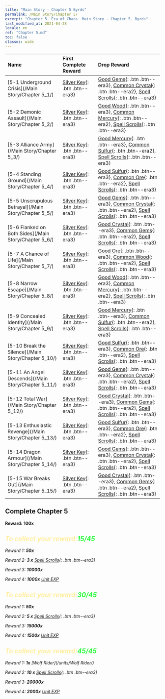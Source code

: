 ```yaml
---
title: "Main Story - Chapter 5 Byrds"
permalink: /Main Story/Chapter 5/
excerpt: "Chapter 5. Era of Chaos  Main Story - Chapter 5. Byrds"
last_modified_at: 2021-04-28
locale: en
ref: "Chapter 5.md"
toc: false
classes: wide
---
```


  | Name |  First Complete Reward | Drop Reward |
  |:------------|:------------|:------------| 
  | [5-1 Underground Crisis](/Main Story/Chapter 5_1/) | [Silver Key](/Items/con_693/){: .btn .btn--era3} | [Good Gems](/Items/mat_16/){: .btn .btn--era3}, [Common Crystal](/Items/mat_11/){: .btn .btn--era2}, [Spell Scrolls](/Items/con_694/){: .btn .btn--era3} |
  | [5-2 Demonic Assault](/Main Story/Chapter 5_2/) | [Silver Key](/Items/con_693/){: .btn .btn--era3} | [Good Wood](/Items/mat_13/){: .btn .btn--era3}, [Common Mercury](/Items/mat_8/){: .btn .btn--era2}, [Spell Scrolls](/Items/con_694/){: .btn .btn--era3} |
  | [5-3 Alliance Army](/Main Story/Chapter 5_3/) | [Silver Key](/Items/con_693/){: .btn .btn--era3} | [Good Mercury](/Items/mat_14/){: .btn .btn--era3}, [Common Sulfur](/Items/mat_9/){: .btn .btn--era2}, [Spell Scrolls](/Items/con_694/){: .btn .btn--era3} |
  | [5-4 Standing Ground](/Main Story/Chapter 5_4/) | [Silver Key](/Items/con_693/){: .btn .btn--era3} | [Good Sulfur](/Items/mat_15/){: .btn .btn--era3}, [Common Ore](/Items/mat_6/){: .btn .btn--era2}, [Spell Scrolls](/Items/con_694/){: .btn .btn--era3} |
  | [5-5 Unscrupulous Betrayal](/Main Story/Chapter 5_5/) | [Silver Key](/Items/con_693/){: .btn .btn--era3} | [Good Gems](/Items/mat_16/){: .btn .btn--era3}, [Common Crystal](/Items/mat_11/){: .btn .btn--era2}, [Spell Scrolls](/Items/con_694/){: .btn .btn--era3} |
  | [5-6 Flanked on Both Sides](/Main Story/Chapter 5_6/) | [Silver Key](/Items/con_693/){: .btn .btn--era3} | [Good Crystal](/Items/mat_17/){: .btn .btn--era3}, [Common Gems](/Items/mat_10/){: .btn .btn--era2}, [Spell Scrolls](/Items/con_694/){: .btn .btn--era3} |
  | [5-7 A Chance of Life](/Main Story/Chapter 5_7/) | [Silver Key](/Items/con_693/){: .btn .btn--era3} | [Good Ore](/Items/mat_12/){: .btn .btn--era3}, [Common Wood](/Items/mat_7/){: .btn .btn--era2}, [Spell Scrolls](/Items/con_694/){: .btn .btn--era3} |
  | [5-8 Narrow Escape](/Main Story/Chapter 5_8/) | [Silver Key](/Items/con_693/){: .btn .btn--era3} | [Good Wood](/Items/mat_13/){: .btn .btn--era3}, [Common Mercury](/Items/mat_8/){: .btn .btn--era2}, [Spell Scrolls](/Items/con_694/){: .btn .btn--era3} |
  | [5-9 Concealed Identity](/Main Story/Chapter 5_9/) | [Silver Key](/Items/con_693/){: .btn .btn--era3} | [Good Mercury](/Items/mat_14/){: .btn .btn--era3}, [Common Sulfur](/Items/mat_9/){: .btn .btn--era2}, [Spell Scrolls](/Items/con_694/){: .btn .btn--era3} |
  | [5-10 Break the Silence](/Main Story/Chapter 5_10/) | [Silver Key](/Items/con_693/){: .btn .btn--era3} | [Good Sulfur](/Items/mat_15/){: .btn .btn--era3}, [Common Ore](/Items/mat_6/){: .btn .btn--era2}, [Spell Scrolls](/Items/con_694/){: .btn .btn--era3} |
  | [5-11 An Angel Descends](/Main Story/Chapter 5_11/) | [Silver Key](/Items/con_693/){: .btn .btn--era3} | [Good Gems](/Items/mat_16/){: .btn .btn--era3}, [Common Crystal](/Items/mat_11/){: .btn .btn--era2}, [Spell Scrolls](/Items/con_694/){: .btn .btn--era3} |
  | [5-12 Total War](/Main Story/Chapter 5_12/) | [Silver Key](/Items/con_693/){: .btn .btn--era3} | [Good Crystal](/Items/mat_17/){: .btn .btn--era3}, [Common Gems](/Items/mat_10/){: .btn .btn--era2}, [Spell Scrolls](/Items/con_694/){: .btn .btn--era3} |
  | [5-13 Enthusiastic Revenge](/Main Story/Chapter 5_13/) | [Silver Key](/Items/con_693/){: .btn .btn--era3} | [Good Sulfur](/Items/mat_15/){: .btn .btn--era3}, [Common Ore](/Items/mat_6/){: .btn .btn--era2}, [Spell Scrolls](/Items/con_694/){: .btn .btn--era3} |
  | [5-14 Dragon Armour](/Main Story/Chapter 5_14/) | [Silver Key](/Items/con_693/){: .btn .btn--era3} | [Good Gems](/Items/mat_16/){: .btn .btn--era3}, [Common Crystal](/Items/mat_11/){: .btn .btn--era2}, [Spell Scrolls](/Items/con_694/){: .btn .btn--era3} |
  | [5-15 War Breaks Out](/Main Story/Chapter 5_15/) | [Silver Key](/Items/con_693/){: .btn .btn--era3} | [Good Crystal](/Items/mat_17/){: .btn .btn--era3}, [Common Gems](/Items/mat_10/){: .btn .btn--era2}, [Spell Scrolls](/Items/con_694/){: .btn .btn--era3} |


## Complete Chapter 5

 **Reward:**  **100x** <i class="fas fa-gem"/>



## <span style="color: #ffeea0">To collect your reward:</span><span style="color: #27f73a">15/45</span>

 Reward 1:  **50x** <i class="fas fa-gem"/>

 Reward 2: **3 x** [Spell Scrolls](/Items/con_694/){: .btn .btn--era3}

 Reward 3:  **10000x** <i class="fas fa-coins"/>

 Reward 4:  **1000x** [Unit EXP](/Items/con_902/)



## <span style="color: #ffeea0">To collect your reward:</span><span style="color: #27f73a">30/45</span>

 Reward 1:  **50x** <i class="fas fa-gem"/>

 Reward 2: **5 x** [Spell Scrolls](/Items/con_694/){: .btn .btn--era3}

 Reward 3:  **15000x** <i class="fas fa-coins"/>

 Reward 4:  **1500x** [Unit EXP](/Items/con_902/)



## <span style="color: #ffeea0">To collect your reward:</span><span style="color: #27f73a">45/45</span>

 Reward 1:  **1x** [Wolf Rider](/units/Wolf Rider/)

 Reward 2: **10 x** [Spell Scrolls](/Items/con_694/){: .btn .btn--era3}

 Reward 3:  **20000x** <i class="fas fa-coins"/>

 Reward 4:  **2000x** [Unit EXP](/Items/con_902/)

